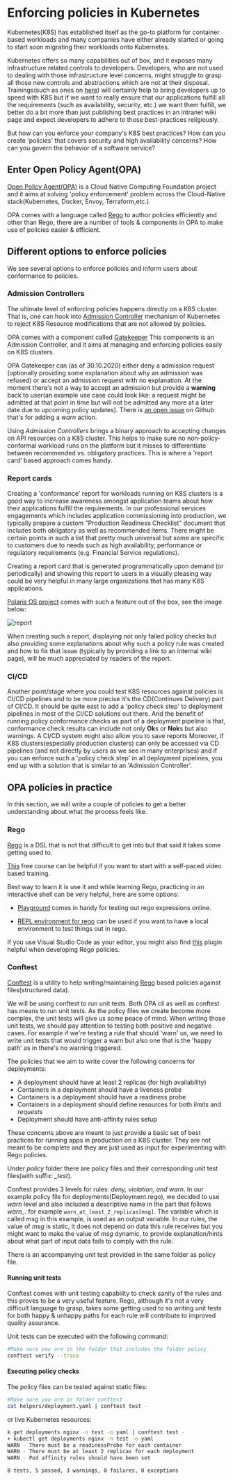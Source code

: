 # Enforcing policies in Kubernetes

Kubernetes(K8S) has established itself as the go-to platform for container based workloads and many companies have either already started or going to start soon migrating their workloads onto Kubernetes.

Kubernetes offers so many capabilities out of box, and it exposes many infrastructure related controls to developers. Developers, who are not used to dealing with those infrastructure level concerns, might struggle to grasp all those new controls and abstractions which are not at their disposal. Trainings(such as ones on [here](https://kube.academy/)) will certainly help to bring developers up to speed with K8S but if we want to really ensure that our applications fulfill all the requirements (such as availability, security, etc.) we want them fulfill, we better do a bit more than just publishing best practices in an intranet wiki page and expect developers to adhere to those best-practices religiously.

But how can you enforce your company's K8S best practices? How can you create 'policies' that covers security and high availability concerns? How can you govern the behavior of a software service?

## Enter Open Policy Agent(OPA)

[Open Policy Agent(OPA)](https://www.openpolicyagent.org/) is a Cloud Native Computing Foundation project and it aims at solving 'policy enforcement' problem across the Cloud-Native stack(Kubernetes, Docker, Envoy, Terraform,etc.).

OPA comes with a language called [Rego](https://www.openpolicyagent.org/docs/latest/policy-language/) to author policies efficiently and other than Rego, there are a number of tools & components in OPA to make use of policies easier & efficient.

## Different options to enforce policies

We see several options to enforce policies and inform users about conformance to policies.

### Admission Controllers

The ultimate level of enforcing policies happens directly on a K8S cluster. That is, one can hook into [Admission Controller](https://kubernetes.io/docs/reference/access-authn-authz/admission-controllers/) mechanism of Kubernetes to reject K8S Resource modifications that are not allowed by policies.

OPA comes with a component called [Gatekeeper](https://www.openpolicyagent.org/docs/latest/kubernetes-introduction/) This components is an Admission Controller, and it aims at managing and enforcing policies easily on K8S clusters.

OPA Gatekeeper can (as of 30.10.2020) either deny a admission request (optionally providing some explanation about why an admission was refused) or accept an admission request with no explanation. At the moment there's not a way to accept an admission but provide a **warning** back to user(an example use case could look like: a request might be admitted at that point in time but will not be admitted any more at a later date due to upcoming policy updates). There is [an open issue](https://github.com/open-policy-agent/gatekeeper/issues/701) on Github that's for adding a *warn* action.

Using *Admission Controllers* brings a binary approach to accepting changes on API resources on a K8S cluster. This helps to make sure no non-policy-conformal workload runs on the platform but it misses to differentiate between recommended vs. obligatory practices. This is where a 'report card' based approach comes handy.

### Report cards

Creating a 'conformance' report for workloads running on K8S clusters is a good way to increase awareness amongst application teams about how their applications fulfill the requirements. In our professional services engagements which includes application  commissioning into production, we typically prepare a custom "Production Readiness Checklist" document that includes both obligatory as well as recommended items. There might be certain points in such a list that pretty much universal but some are specific to customers due to needs such as high availability, performance or regulatory requirements (e.g. Financial Service regulations).

Creating a report card that is generated programmatically upon demand (or periodically) and showing this report to users in a visually pleasing way could be very helpful in many large organizations that has many K8S applications.

[Polaris OS project](https://github.com/FairwindsOps/polaris) comes with such a feature out of the box, see the image below:

![report](dashboard-screenshot.png)

When creating such a report, displaying not only failed policy checks but also providing some explanations about why such a policy rule was created and how to fix that issue (typically by providing a link to an internal wiki page), will be much appreciated by readers of the report.

### CI/CD

Another point/stage where you could test K8S resources against policies is CI/CD pipelines and to be more precise it's the CD(Continues Delivery) part of CI/CD. It should be quite east to add a 'policy check step' to deployment pipelines in most of the CI/CD solutions out there. And the benefit of running policy conformance checks as part of a deployment pipeline is that, conformance check results can include not only **Ok**s or **Nok**s but also warnings. A CI/CD system might also allow you to save reports  Moreover, if K8S clusters(especially production clusters) can only be accessed via CD pipelines (and not directly by users as we see in many enterprises) and if you can enforce such a 'policy check step' in all deployment pipelines, you end up with a solution that is similar to an 'Admission Controller'.

## OPA policies in practice

In this section, we will write a couple of policies to get a better understanding about what the process feels like.

### Rego

[Rego](https://www.openpolicyagent.org/docs/latest/policy-language/) is a DSL that is not that difficult to get into but that said it takes some getting used to.

[This](https://academy.styra.com/courses/opa-rego) free course can be helpful if you want to start with a self-paced video based training.

Best way to learn it is use it and while learning Rego, practicing in an interactive shell can be very helpful, here are some options:

- [Playground](https://play.openpolicyagent.org/) comes in handy for testing out rego expressions online.

- [REPL environment for rego](https://github.com/fugue/fregot) can be used if you want to have a local environment to test things out in rego.

If you use Visual Studio Code as your editor, you might also find [this](https://marketplace.visualstudio.com/items?itemName=tsandall.opa) plugin helpful when developing Rego policies.

### Conftest

[Conftest](https://www.conftest.dev/) is a utility to help writing/maintaining [Rego](https://www.openpolicyagent.org/docs/latest/policy-language/) based policies against files(structured data).

We will be using conftest to run unit tests. Both OPA cli as well as conftest has means to run unit tests. As the policy files we create become more complex, the unit tests will give us some peace of mind. When writing those unit tests, we should pay attention to testing both positive and negative cases. For example if we're testing a rule that should 'warn' us, we need to write unit tests that would trigger a warn but also one that is the 'happy path' as in there's no warning triggered.

The policies that we aim to write cover the following concerns for deployments:

- A deployment should have at least 2 replicas (for high availability)
- Containers in a deployment should have a liveness probe
- Containers is a deployment should have a readiness probe
- Containers in a deployment should define resources for both *limits* and *requests*
- Deployment should have anti-affinity rules setup

These concerns above are meant to just provide a basic set of best practices for running apps in production on a K8S cluster. They are not meant to be complete and they are just used as input for experimenting with Rego policies.

Under *policy* folder there are policy files and their corresponding unit test files(with suffix: *_test*).

Conftest provides 3 levels for rules: *deny, violation, and warn*. In our example policy file for deployments(Deployment.rego), we decided to use *warn* level and also included a descriptive name in the part that follows *warn_*. for example ```warn_at_least_2_replicas[msg]```. The variable which is called *msg* in this example, is used as an output variable. In our rules, the value of *msg* is static, it does not depend on data this rule receives but you might want to make the value of *msg* dynamic, to provide explanation/hints about what part of input data fails to comply with the rule.

There is an accompanying unit test provided in the same folder as policy file.


#### Running unit tests

Conftest comes with unit testing capability to check sanity of the rules and this proves to be a very useful feature. Rego, although it's not a very difficult language to grasp, takes some getting used to so writing unit tests for both happy & unhappy paths for each rule will contribute to improved quality assurance. 

Unit tests can be executed with the following command:
```bash
#Make sure you are in the folder that includes the folder policy
conftest verify --trace
```


#### Executing policy checks

The policy files can be tested against static files:
```bash
#Make sure you are in folder conftest
cat helpers/deployment.yaml | conftest test -
```

 or live Kubernetes resources:
```bash
k get deployments nginx -n test -o yaml | conftest test -
+ kubectl get deployments nginx -n test -o yaml
WARN - There must be a readinessProbe for each container
WARN - There must be at least 2 replicas for each deployment
WARN - Pod affinity rules should have been set

8 tests, 5 passed, 3 warnings, 0 failures, 0 exceptions
```
